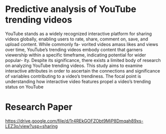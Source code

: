 # Predictive analysis of YouTube trending videos
YouTube stands as a widely recognized interactive platform for sharing videos globally,
enabling users to rate, share, comment on, save, and upload content. While commonly fa-
vorited videos amass likes and views over time, YouTube’s trending videos embody content
that garners viewership within a specific timeframe, indicating potential for wider popular-
ity. Despite its significance, there exists a limited body of research on analyzing YouTube
trending videos. This study aims to examine interactive attributes in order to ascertain the
connections and significance of variables contributing to a video’s trendiness. The focal
point is understanding how interactive video features propel a video’s trending status on
YouTube

# Research Paper
https://drive.google.com/file/d/1r4REkGOFZObt9MiP8Dmqah89xs-LEZ3o/view?usp=sharing
